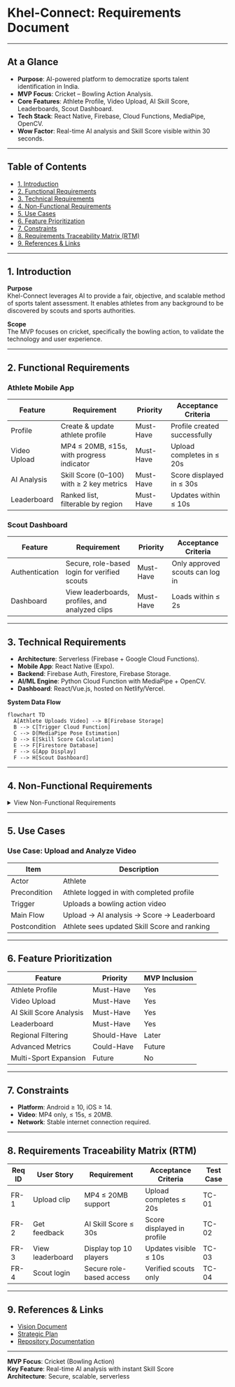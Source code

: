 # Khel-Connect: Requirements Document  

---

## At a Glance
- **Purpose**: AI-powered platform to democratize sports talent identification in India.  
- **MVP Focus**: Cricket – Bowling Action Analysis.  
- **Core Features**: Athlete Profile, Video Upload, AI Skill Score, Leaderboards, Scout Dashboard.  
- **Tech Stack**: React Native, Firebase, Cloud Functions, MediaPipe, OpenCV.  
- **Wow Factor**: Real-time AI analysis and Skill Score visible within 30 seconds.  

---

## Table of Contents
- [1. Introduction](#1-introduction)  
- [2. Functional Requirements](#2-functional-requirements)  
- [3. Technical Requirements](#3-technical-requirements)  
- [4. Non-Functional Requirements](#4-non-functional-requirements)  
- [5. Use Cases](#5-use-cases)  
- [6. Feature Prioritization](#6-feature-prioritization)  
- [7. Constraints](#7-constraints)  
- [8. Requirements Traceability Matrix (RTM)](#8-requirements-traceability-matrix-rtm)  
- [9. References & Links](#9-references--links)  

---

## 1. Introduction  

**Purpose**  
Khel-Connect leverages AI to provide a fair, objective, and scalable method of sports talent assessment. It enables athletes from any background to be discovered by scouts and sports authorities.  

**Scope**  
The MVP focuses on cricket, specifically the bowling action, to validate the technology and user experience.  

---

## 2. Functional Requirements  

### Athlete Mobile App  

| Feature          | Requirement                                     | Priority   | Acceptance Criteria            |
|------------------|-------------------------------------------------|------------|--------------------------------|
| Profile          | Create & update athlete profile                 | Must-Have | Profile created successfully   |
| Video Upload     | MP4 ≤ 20MB, ≤15s, with progress indicator       | Must-Have | Upload completes in ≤ 20s      |
| AI Analysis      | Skill Score (0–100) with ≥ 2 key metrics        | Must-Have | Score displayed in ≤ 30s       |
| Leaderboard      | Ranked list, filterable by region               | Must-Have | Updates within ≤ 10s           |

### Scout Dashboard  

| Feature          | Requirement                                     | Priority   | Acceptance Criteria            |
|------------------|-------------------------------------------------|------------|--------------------------------|
| Authentication   | Secure, role-based login for verified scouts    | Must-Have | Only approved scouts can log in|
| Dashboard        | View leaderboards, profiles, and analyzed clips | Must-Have | Loads within ≤ 2s              |

---

## 3. Technical Requirements  

- **Architecture**: Serverless (Firebase + Google Cloud Functions).  
- **Mobile App**: React Native (Expo).  
- **Backend**: Firebase Auth, Firestore, Firebase Storage.  
- **AI/ML Engine**: Python Cloud Function with MediaPipe + OpenCV.  
- **Dashboard**: React/Vue.js, hosted on Netlify/Vercel.  

**System Data Flow**  

```mermaid
flowchart TD
  A[Athlete Uploads Video] --> B[Firebase Storage]
  B --> C[Trigger Cloud Function]
  C --> D[MediaPipe Pose Estimation]
  D --> E[Skill Score Calculation]
  E --> F[Firestore Database]
  F --> G[App Display]
  F --> H[Scout Dashboard]
```

---

## 4. Non-Functional Requirements  

<details>
<summary>View Non-Functional Requirements</summary>

| Category      | Requirement                                  |
|---------------|----------------------------------------------|
| Usability     | Intuitive UI for athletes and scouts         |
| Performance   | Process video ≤ 30s; leaderboard ≤ 10s       |
| Scalability   | Handle ≥ 500 concurrent uploads              |
| Security      | Encrypted storage; role-based access         |
| Reliability   | Graceful error handling; retry mechanisms    |
| Maintainability| Modular, well-documented code               |
| Accessibility | Inclusive design for diverse user groups     |

</details>

---

## 5. Use Cases  

### Use Case: Upload and Analyze Video  

| Item          | Description                                    |
|---------------|------------------------------------------------|
| Actor         | Athlete                                        |
| Precondition  | Athlete logged in with completed profile       |
| Trigger       | Uploads a bowling action video                 |
| Main Flow     | Upload → AI analysis → Score → Leaderboard     |
| Postcondition | Athlete sees updated Skill Score and ranking   |

---

## 6. Feature Prioritization  

| Feature                  | Priority   | MVP Inclusion |
|---------------------------|------------|---------------|
| Athlete Profile           | Must-Have  | Yes           |
| Video Upload              | Must-Have  | Yes           |
| AI Skill Score Analysis   | Must-Have  | Yes           |
| Leaderboard               | Must-Have  | Yes           |
| Regional Filtering        | Should-Have| Later         |
| Advanced Metrics          | Could-Have | Future        |
| Multi-Sport Expansion     | Future     | No            |

---

## 7. Constraints  

- **Platform**: Android ≥ 10, iOS ≥ 14.  
- **Video**: MP4 only, ≤ 15s, ≤ 20MB.  
- **Network**: Stable internet connection required.  

---

## 8. Requirements Traceability Matrix (RTM)  

| Req ID | User Story       | Requirement              | Acceptance Criteria            | Test Case |
|--------|------------------|--------------------------|--------------------------------|-----------|
| FR-1   | Upload clip      | MP4 ≤ 20MB support       | Upload completes ≤ 20s         | TC-01     |
| FR-2   | Get feedback     | AI Skill Score ≤ 30s     | Score displayed in profile     | TC-02     |
| FR-3   | View leaderboard | Display top 10 players   | Updates visible ≤ 10s          | TC-03     |
| FR-4   | Scout login      | Secure role-based access | Verified scouts only           | TC-04     |

---

## 9. References & Links  
- [Vision Document](./Khel-Connect%20Explanation.docx)  
- [Strategic Plan](./Project%20Khel-Connect.docx)  
- [Repository Documentation](./README.md)  

---

**MVP Focus**: Cricket (Bowling Action)  
**Key Feature**: Real-time AI analysis with instant Skill Score  
**Architecture**: Secure, scalable, serverless  
